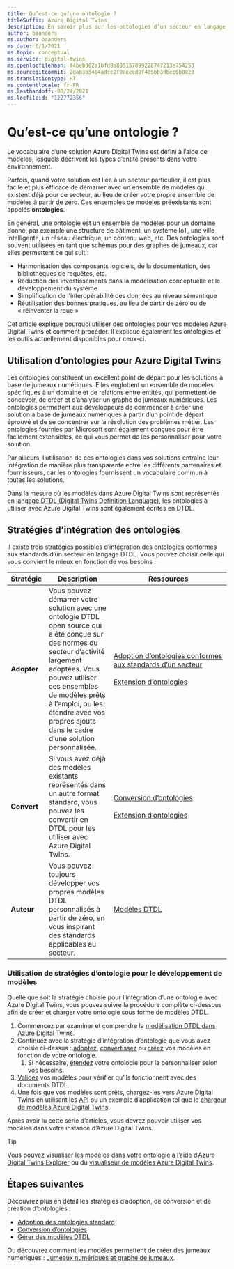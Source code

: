 ```yaml
---
title: Qu’est-ce qu’une ontologie ?
titleSuffix: Azure Digital Twins
description: En savoir plus sur les ontologies d’un secteur en langage DTDL à des fins de modélisation dans un domaine particulier
author: baanders
ms.author: baanders
ms.date: 6/1/2021
ms.topic: conceptual
ms.service: digital-twins
ms.openlocfilehash: f4beb002a1bfd8a885157099228747213e754253
ms.sourcegitcommit: 2da83b54b4adce2f9aeeed9f485bb3dbec6b8023
ms.translationtype: HT
ms.contentlocale: fr-FR
ms.lasthandoff: 08/24/2021
ms.locfileid: "122772356"
---
```

# <a name="what-is-an-ontology"></a>Qu’est-ce qu’une ontologie ? 

Le vocabulaire d’une solution Azure Digital Twins est défini à l’aide de [modèles](concepts-models.md), lesquels décrivent les types d’entité présents dans votre environnement.

Parfois, quand votre solution est liée à un secteur particulier, il est plus facile et plus efficace de démarrer avec un ensemble de modèles qui existent déjà pour ce secteur, au lieu de créer votre propre ensemble de modèles à partir de zéro. Ces ensembles de modèles préexistants sont appelés **ontologies**. 

En général, une ontologie est un ensemble de modèles pour un domaine donné, par exemple une structure de bâtiment, un système IoT, une ville intelligente, un réseau électrique, un contenu web, etc. Des ontologies sont souvent utilisées en tant que schémas pour des graphes de jumeaux, car elles permettent ce qui suit :
* Harmonisation des composants logiciels, de la documentation, des bibliothèques de requêtes, etc.
* Réduction des investissements dans la modélisation conceptuelle et le développement du système
* Simplification de l’interopérabilité des données au niveau sémantique
* Réutilisation des bonnes pratiques, au lieu de partir de zéro ou de « réinventer la roue »

Cet article explique pourquoi utiliser des ontologies pour vos modèles Azure Digital Twins et comment procéder. Il explique également les ontologies et les outils actuellement disponibles pour ceux-ci.

## <a name="using-ontologies-for-azure-digital-twins"></a>Utilisation d’ontologies pour Azure Digital Twins

Les ontologies constituent un excellent point de départ pour les solutions à base de jumeaux numériques. Elles englobent un ensemble de modèles spécifiques à un domaine et de relations entre entités, qui permettent de concevoir, de créer et d’analyser un graphe de jumeaux numériques. Les ontologies permettent aux développeurs de commencer à créer une solution à base de jumeaux numériques à partir d’un point de départ éprouvé et de se concentrer sur la résolution des problèmes métier. Les ontologies fournies par Microsoft sont également conçues pour être facilement extensibles, ce qui vous permet de les personnaliser pour votre solution. 

Par ailleurs, l’utilisation de ces ontologies dans vos solutions entraîne leur intégration de manière plus transparente entre les différents partenaires et fournisseurs, car les ontologies fournissent un vocabulaire commun à toutes les solutions.

Dans la mesure où les modèles dans Azure Digital Twins sont représentés en [langage DTDL (Digital Twins Definition Language)](https://github.com/Azure/opendigitaltwins-dtdl/blob/master/DTDL/v2/dtdlv2.md), les ontologies à utiliser avec Azure Digital Twins sont également écrites en DTDL. 

## <a name="strategies-for-integrating-ontologies"></a>Stratégies d’intégration des ontologies

Il existe trois stratégies possibles d’intégration des ontologies conformes aux standards d’un secteur en langage DTDL. Vous pouvez choisir celle qui vous convient le mieux en fonction de vos besoins :

| Stratégie | Description | Ressources |
| --- | --- | --- |
| **Adopter** | Vous pouvez démarrer votre solution avec une ontologie DTDL open source qui a été conçue sur des normes du secteur d’activité largement adoptées. Vous pouvez utiliser ces ensembles de modèles prêts à l’emploi, ou les étendre avec vos propres ajouts dans le cadre d’une solution personnalisée. | [Adoption&nbsp;d’ontologies&nbsp;conformes aux standards d’un secteur](concepts-ontologies-adopt.md)<br><br>[Extension&nbsp;d’ontologies](concepts-ontologies-extend.md) |
| **Convert** | Si vous avez déjà des modèles existants représentés dans un autre format standard, vous pouvez les convertir en DTDL pour les utiliser avec Azure Digital Twins. | [Conversion&nbsp;d’ontologies](concepts-ontologies-convert.md)<br><br>[Extension&nbsp;d’ontologies](concepts-ontologies-extend.md) |
| **Auteur** | Vous pouvez toujours développer vos propres modèles DTDL personnalisés à partir de zéro, en vous inspirant des standards applicables au secteur. | [Modèles DTDL](concepts-models.md) |

### <a name="using-ontology-strategies-in-a-model-development-path"></a>Utilisation de stratégies d’ontologie pour le développement de modèles

Quelle que soit la stratégie choisie pour l’intégration d’une ontologie avec Azure Digital Twins, vous pouvez suivre la procédure complète ci-dessous afin de créer et charger votre ontologie sous forme de modèles DTDL.

1. Commencez par examiner et comprendre la [modélisation DTDL dans Azure Digital Twins](concepts-models.md).
1. Continuez avec la stratégie d’intégration d’ontologie que vous avez choisie ci-dessus : [adoptez](concepts-ontologies-adopt.md), [convertissez](concepts-ontologies-convert.md) ou [créez](concepts-models.md) vos modèles en fonction de votre ontologie.
    1. Si nécessaire, [étendez](concepts-ontologies-extend.md) votre ontologie pour la personnaliser selon vos besoins.
1. [Validez](how-to-parse-models.md) vos modèles pour vérifier qu’ils fonctionnent avec des documents DTDL.
1. Une fois que vos modèles sont prêts, chargez-les vers Azure Digital Twins en utilisant les [API](how-to-manage-model.md#upload-models) ou un exemple d’application tel que le [chargeur de modèles Azure Digital Twins](https://github.com/Azure/opendigitaltwins-tools/tree/master/ADTTools#uploadmodels).

Après avoir lu cette série d’articles, vous devrez pouvoir utiliser vos modèles dans votre instance d’Azure Digital Twins. 

>[!TIP]
> Vous pouvez visualiser les modèles dans votre ontologie à l’aide d’[Azure Digital Twins Explorer](concepts-azure-digital-twins-explorer.md) ou du [visualiseur de modèles Azure Digital Twins](https://github.com/Azure/opendigitaltwins-building-tools/tree/master/AdtModelVisualizer).

## <a name="next-steps"></a>Étapes suivantes

Découvrez plus en détail les stratégies d’adoption, de conversion et de création d’ontologies :
* [Adoption des ontologies standard](concepts-ontologies-adopt.md)
* [Conversion d’ontologies](concepts-ontologies-convert.md)
* [Gérer des modèles DTDL](how-to-manage-model.md)

Ou découvrez comment les modèles permettent de créer des jumeaux numériques : [Jumeaux numériques et graphe de jumeaux](concepts-twins-graph.md).